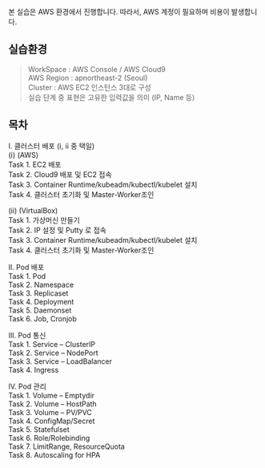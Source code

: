 본 실습은 AWS 환경에서 진행합니다. 따라서, AWS 계정이 필요하며 비용이 발생합니다.

실습환경
--------

> WorkSpace : AWS Console / AWS Cloud9  
> AWS Region : apnortheast-2 (Seoul)  
> Cluster : AWS EC2 인스턴스 3대로 구성  
> 실습 단계 중 표현은 고유한 입력값을 의미 (IP, Name 등)

목차 
----
Ⅰ. 클러스터 배포 (ⅰ, ⅱ 중 택일)  
(ⅰ) (AWS)  
Task 1. EC2 배포  
Task 2. Cloud9 배포 및 EC2 접속  
Task 3. Container Runtime/kubeadm/kubectl/kubelet 설치  
Task 4. 클러스터 초기화 및 Master-Worker조인  

(ⅱ) (VirtualBox)  
Task 1. 가상머신 만들기  
Task 2. IP 설정 및 Putty 로 접속  
Task 3. Container Runtime/kubeadm/kubectl/kubelet 설치  
Task 4. 클러스터 초기화 및 Master-Worker조인  

Ⅱ. Pod 배포  
Task 1. Pod  
Task 2. Namespace  
Task 3. Replicaset  
Task 4. Deployment  
Task 5. Daemonset   
Task 6. Job, Cronjob  

Ⅲ. Pod 통신  
Task 1. Service – ClusterIP  
Task 2. Service – NodePort  
Task 3. Service – LoadBalancer  
Task 4. Ingress  

Ⅳ. Pod 관리  
Task 1. Volume – Emptydir  
Task 2. Volume – HostPath  
Task 3. Volume – PV/PVC  
Task 4. ConfigMap/Secret  
Task 5. Statefulset  
Task 6. Role/Rolebinding  
Task 7. LimitRange, ResourceQuota  
Task 8. Autoscaling for HPA  
